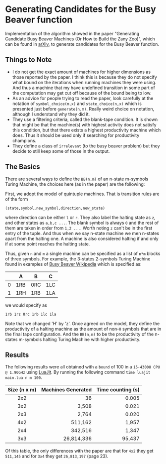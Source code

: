 # Generating Candidates for the Busy Beaver function

Implementation of the algorithm showed in the paper "Generating Candidate Busy Beaver Machines (Or How to Build the Zany Zoo)",
which can be found in [arXiv](https://arxiv.org/abs/1610.03184), to generate candidates
for the Busy Beaver function.

## Things to Note
-  I do not get the exact amount of machines for higher dimensions as those reported by the paper.
   I think this is because they do not specify what bound on the iterations when running
   machines they were using. And thus a machine that my have undefined transition in some part of the
   computation may get cut off because of the bound being to low.
-  As an advice for people trying to read the paper, look carefully at the notation
   of `symbol_choice(m,x)` and `state_choice(n,x)` which is presented just before
   `generate(n,m)`. Really weird choice on notation, although I understand why they
   did it.
-  They use a filtering criteria, called the blank-tape condition. It is shown that
   might be that the machine(s) with highest activity does not satisfy this condition,
   but that there exists a highest productivity machine which does. Thus it should be
   used only if searching for productivity champions.
-  They define a class of `irrelevant` (to the busy beaver problem) but they decide
   to still keep some of those in the output.

## The Basics
There are several ways to define the `BB(n,m)` of an n-state m-symbols Turing
Machine, the choices here (as in the paper) are the following:

First, we adopt the model of quintuple machines. That is transition rules are
of the form

```
(state,symbol,new_symbol,direction,new_state)
```
where direction can be either `l` or `r`. They also label
the halting state as `z`, and other states as `a,b,c ...`. The blank
symbol is always `0` and the rest of them are taken in order
from `1,2 ...`. Worth noting `z` can't be in the first entry of the tuple. And thus
when we say n-state machine we men n-states apart from the halting one. A machine
is also considered halting if and only if at some point reaches the halting state.

Thus, given `n` and `m` a single machine can be specified as a list
of `n*m` blocks of three symbols. For example, the 3-states 2-symbols Turing
Machine found in examples of [Busy Beaver Wikipedia](https://en.wikipedia.org/wiki/Busy_beaver)
which is specified as:

|  | A | B | C |
|--|---|---|---|
|0 |1RB|0RC|1LC|
|1 |1RH|1RB|1LA|

we would specify as

```
1rb 1rz 0rc 1rb 1lc 1la
```

Note that we changed 'H' by 'z'. Once agreed on the model, they
define the productivity of a halting machine as the amount of
non-`0` symbols that are in the final tape configuration. And
the `BB(n,m)` to be the productivity of the n-states m-symbols
halting Turing Machine with higher productivity.

## Results
The following results were all obtained with a `bound` of
100 in a `i5-4300U CPU @ 1.90GHz` using [LuaJit](https://luajit.org/).
By running the following command `time luajit main.lua n m 100`.


| Size (n x m) | Machines Generated | Time counting (s) |
|:------------:|-------------------:|------------------:|
| 2x2          |                 36 | 0.005             |
| 3x2          |              3,508 | 0.021             |
| 2x3          |              2,764 | 0.020             |
| 4x2          |            511,162 | 1,957             |
| 2x4          |            342,516 | 1,347             |
| 3x3          |         26,814,336 | 95,437            |

Of this table, the only differences with the paper
are that for `4x2` they get `511,145` and for `3x4` they get
`26,813,197` (page 23).
